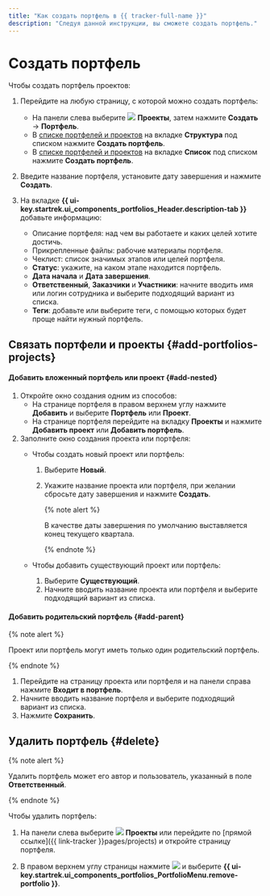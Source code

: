 ```yaml
---
title: "Как создать портфель в {{ tracker-full-name }}"
description: "Следуя данной инструкции, вы сможете создать портфель." 
---
```


# Создать портфель

Чтобы создать портфель проектов:

1. Перейдите на любую страницу, с которой можно создать портфель:

   * На панели слева выберите ![](../../_assets/tracker/svg/project.svg)&nbsp;**Проекты**, затем нажмите **Создать** → **Портфель**.
   * В [списке портфелей и проектов](my-projects.md) на вкладке **Структура** под списком нажмите **Создать портфель**.
   * В [списке портфелей и проектов](my-projects.md) на вкладке **Список** под списком нажмите **Создать портфель**.

1. Введите название портфеля, установите дату завершения и нажмите **Создать**.

1. На вкладке **{{ ui-key.startrek.ui_components_portfolios_Header.description-tab }}** добавьте информацию:

   * Описание портфеля: над чем вы работаете и каких целей хотите достичь.
   * Прикрепленные файлы: рабочие материалы портфеля.
   * Чеклист: список значимых этапов или целей портфеля.
   * **Статус**: укажите, на каком этапе находится портфель.
   * **Дата начала** и **Дата завершения**.
   * **Ответственный**, **Заказчики** и **Участники**: начните вводить имя или логин сотрудника и выберите подходящий вариант из списка.
   * **Теги**: добавьте или выберите теги, с помощью которых будет проще найти нужный портфель.


## Связать портфели и проекты {#add-portfolios-projects}

#### Добавить вложенный портфель или проект {#add-nested}

1. Откройте окно создания одним из способов:
   * На странице портфеля в правом верхнем углу нажмите **Добавить** и выберите **Портфель** или **Проект**.
   * На странице портфеля перейдите на вкладку **Проекты** и нажмите **Добавить проект** или **Добавить портфель**.
1. Заполните окно создания проекта или портфеля:
   * Чтобы создать новый проект или портфель: 
      1. Выберите **Новый**.
      1. Укажите название проекта или портфеля, при желании сбросьте дату завершения и нажмите **Создать**.

         {% note alert %}
         
         В качестве даты завершения по умолчанию выставляется конец текущего квартала.

         {% endnote %}

   * Чтобы добавить существующий проект или портфель:
      1. Выберите **Существующий**.
      1. Начните вводить название проекта или портфеля и выберите подходящий вариант из списка.

#### Добавить родительский портфель {#add-parent}

{% note alert %}

Проект или портфель могут иметь только один родительский портфель.

{% endnote %}

1. Перейдите на страницу проекта или портфеля и на панели справа нажмите **Входит в портфель**.
1. Начните вводить название портфеля и выберите подходящий вариант из списка.
1. Нажмите **Сохранить**.

## Удалить портфель {#delete}

{% note alert %}

Удалить портфель может его автор и пользователь, указанный в поле **Ответственный**.

{% endnote %}

Чтобы удалить портфель:

1. На панели слева выберите ![](../../_assets/tracker/svg/project.svg)&nbsp;**Проекты** или перейдите по [прямой ссылке]({{ link-tracker }}pages/projects) и откройте страницу портфеля.

1. В правом верхнем углу страницы нажмите ![](../../_assets/horizontal-ellipsis.svg) и выберите **{{ ui-key.startrek.ui_components_portfolios_PortfolioMenu.remove-portfolio }}**.
